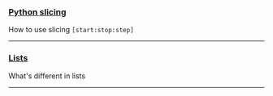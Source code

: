 ### [Python slicing](docs/slicing/slicing.md)

How to use slicing `[start:stop:step]`

---

### [Lists](docs/lists/lists.md)

What's different in lists

---
